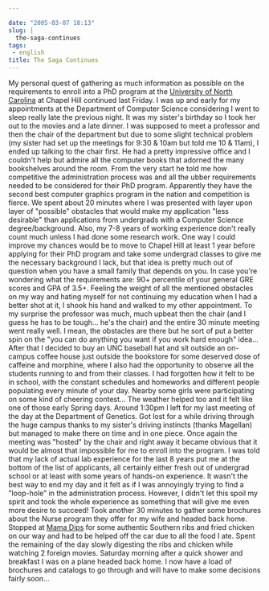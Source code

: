 ```yaml
---

date: "2005-03-07 18:13"
slug: |
  the-saga-continues
tags:
 - english
title: The Saga Continues
---
```


My personal quest of gathering as much information as possible on the
requirements to enroll into a PhD program at the [University of North
Carolina](http://www.unc.edu) at Chapel Hill continued last Friday. I
was up and early for my appointments at the Department of Computer
Science considering I went to sleep really late the previous night. It
was my sister's birthday so I took her out to the movies and a late
dinner. I was supposed to meet a professor and then the chair of the
department but due to some slight technical problem (my sister had set
up the meetings for 9:30 & 10am but told me 10 & 11am), I ended up
talking to the chair first. He had a pretty impressive office and I
couldn't help but admire all the computer books that adorned the many
bookshelves around the room. From the very start he told me how
competitive the administration process was and all the ubber
requirements needed to be considered for their PhD program. Apparently
they have the second best computer graphics program in the nation and
competition is fierce. We spent about 20 minutes where I was presented
with layer upon layer of "possible" obstacles that would make my
application "less desirable" than applications from undergrads with a
Computer Science degree/background. Also, my 7-8 years of working
experience don't really count much unless I had done some research work.
One way I could improve my chances would be to move to Chapel Hill at
least 1 year before applying for their PhD program and take some
undergrad classes to give me the necessary background I lack, but that
idea is pretty much out of question when you have a small family that
depends on you. In case you're wondering what the requirements are: 90+
percentile of your general GRE scores and GPA of 3.5+. Feeling the
weight of all the mentioned obstacles on my way and hating myself for
not continuing my education when I had a better shot at it, I shook his
hand and walked to my other appointment. To my surprise the professor
was much, much upbeat then the chair (and I guess he has to be tough...
he's the chair) and the entire 30 minute meeting went really well. I
mean, the obstacles are there but he sort of put a better spin on the
"you can do anything you want if you work hard enough" idea... After
that I decided to buy an UNC baseball hat and sit outside an on-campus
coffee house just outside the bookstore for some deserved dose of
caffeine and morphine, where I also had the opportunity to observe all
the students running to and from their classes. I had forgotten how it
felt to be in school, with the constant schedules and homeworks and
different people populating every minute of your day. Nearby some girls
were participating on some kind of cheering contest... The weather
helped too and it felt like one of those early Spring days. Around
1:30pm I left for my last meeting of the day at the Department of
Genetics. Got lost for a while driving through the huge campus thanks to
my sister's driving instincts (thanks Magellan) but managed to make
there on time and in one piece. Once again the meeting was "hosted" by
the chair and right away it became obvious that it would be almost that
impossible for me to enroll into the program. I was told that my lack of
actual lab experience for the last 8 years put me at the bottom of the
list of applicants, all certainly either fresh out of undergrad school
or at least with some years of hands-on experience. It wasn't the best
way to end my day and it felt as if I was annoyingly trying to find a
"loop-hole" in the administration process. However, I didn't let this
spoil my spirit and took the whole experience as something that will
give me even more desire to succeed! Took another 30 minutes to gather
some brochures about the Nurse program they offer for my wife and headed
back home. Stopped at [Mama Dips](http://mamadips.com/) for some
authentic Southern ribs and fried chicken on our way and had to be
helped off the car due to all the food I ate. Spent the remaining of the
day slowly digesting the ribs and chicken while watching 2 foreign
movies. Saturday morning after a quick shower and breakfast I was on a
plane headed back home. I now have a load of brochures and catalogs to
go through and will have to make some decisions fairly soon...
